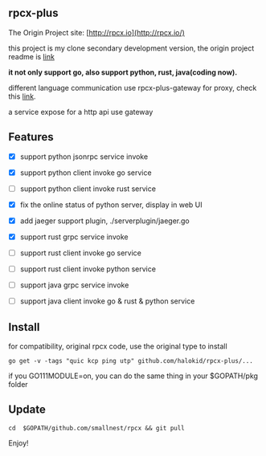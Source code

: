 
## rpcx-plus
The Origin Project site: [http://rpcx.io](http://rpcx.io/)

this project is my clone secondary development version, the  origin project readme is <a href="README_origin.md">link</a>

**it not only support go, also support python, rust, java(coding now).**

different language communication use rpcx-plus-gateway for proxy, check this <a href="https://github.com/halokid/rpcx-plus-gateway">link</a>.

a service expose for a http api use gateway  
 

## Features
- [x] support python jsonrpc service invoke
- [x] support python client invoke go service 
- [ ] support python client invoke rust service 
- [x] fix the online status of python server, display in web UI 
- [x] add jaeger support plugin, ./serverplugin/jaeger.go
- [x] support rust grpc service invoke
- [ ] support rust client invoke go service
- [ ] support rust client invoke python service
- [ ] support java grpc service invoke
- [ ] support java client invoke go & rust & python service


## Install
for compatibility, original rpcx code, use the original type to install

```shell script
go get -v -tags "quic kcp ping utp" github.com/halokid/rpcx-plus/... 

```
if you GO111MODULE=on, you can do the same thing in your $GOPATH/pkg folder

## Update
```shell script
cd  $GOPATH/github.com/smallnest/rpcx && git pull
```

Enjoy!
